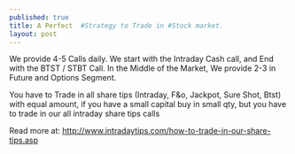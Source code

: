 ```yaml
---
published: true
title: A Perfect  #Strategy to Trade in #Stock market.
layout: post
---
```

We provide 4-5 Calls daily. We start with the Intraday Cash call, and End with the BTST / STBT Call. In the Middle of the Market, We provide 2-3 in Future and Options Segment. 

You have to Trade in all share tips (Intraday, F&o, Jackpot, Sure Shot, Btst) with equal amount, if you have a small capital buy in small qty, but you have to trade in our all intraday share tips calls 

Read more at: http://www.intradaytips.com/how-to-trade-in-our-share-tips.asp

